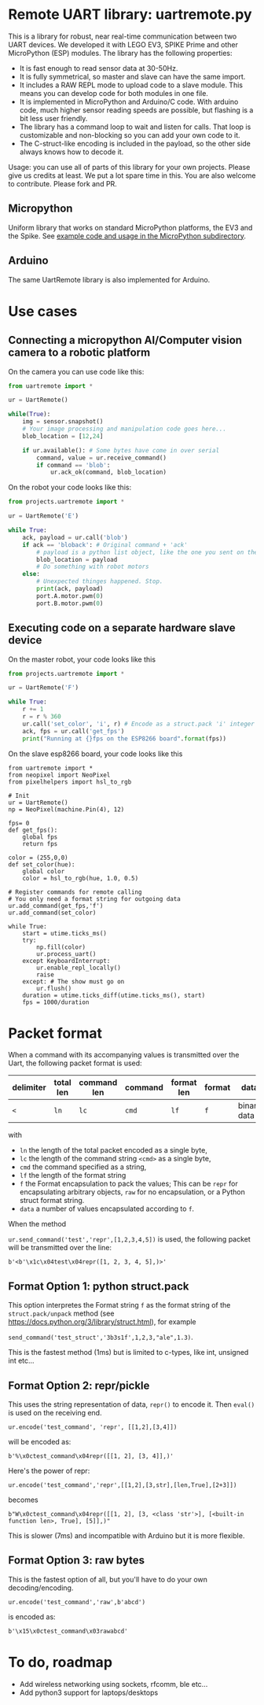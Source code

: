 # Remote UART library: uartremote.py

This is a library for robust, near real-time communication between two UART devices. We developed it with LEGO EV3, SPIKE Prime and other MicroPython (ESP) modules. The library has the following properties:
- It is fast enough to read sensor data at 30-50Hz.
- It is fully symmetrical, so master and slave can have the same import.
- It includes a RAW REPL mode to upload code to a slave module. This means you can develop code for both modules in one file.
- It is implemented in MicroPython and Arduino/C code. With arduino code, much higher sensor reading speeds are possible, but flashing is a bit less user friendly.
- The library has a command loop to wait and listen for calls. That loop is customizable and non-blocking so you can add your own code to it.
- The C-struct-like encoding is included in the payload, so the other side always knows how to decode it.

Usage: you can use all of parts of this library for your own projects. Please give us credits at least. We put a lot spare time in this. You are also welcome to contribute. Please fork and PR.

## Micropython

Uniform library that works on standard MicroPython platforms, the EV3 and the Spike. See [example code and usage in the MicroPython subdirectory](MicroPython/README.md).

## Arduino

The same UartRemote library is also implemented for Arduino.

# Use cases
## Connecting a micropython AI/Computer vision camera to a robotic platform
On the camera you can use code like this:
```python
from uartremote import *

ur = UartRemote()

while(True):
    img = sensor.snapshot()
    # Your image processing and manipulation code goes here...
    blob_location = [12,24]

    if ur.available(): # Some bytes have come in over serial
        command, value = ur.receive_command()
        if command == 'blob':
            ur.ack_ok(command, blob_location)
```

On the robot your code looks like this:
```python
from projects.uartremote import *

ur = UartRemote('E')

while True:
    ack, payload = ur.call('blob')
    if ack == 'bloback': # Original command + 'ack'
        # payload is a python list object, like the one you sent on the other side
        blob_location = payload 
        # Do something with robot motors
    else:
        # Unexpected thinges happened. Stop.
        print(ack, payload)
        port.A.motor.pwm(0)
        port.B.motor.pwm(0)
```

## Executing code on a separate hardware slave device
On the master robot, your code looks like this
```python
from projects.uartremote import *

ur = UartRemote('F')

while True:
    r += 1
    r = r % 360
    ur.call('set_color', 'i', r) # Encode as a struct.pack 'i' integer type.
    ack, fps = ur.call('get_fps')
    print("Running at {}fps on the ESP8266 board".format(fps))
```

On the slave esp8266 board, your code looks like this
```
from uartremote import *
from neopixel import NeoPixel
from pixelhelpers import hsl_to_rgb

# Init
ur = UartRemote()
np = NeoPixel(machine.Pin(4), 12)

fps= 0
def get_fps():
    global fps
    return fps

color = (255,0,0)
def set_color(hue):
    global color
    color = hsl_to_rgb(hue, 1.0, 0.5)

# Register commands for remote calling
# You only need a format string for outgoing data
ur.add_command(get_fps,'f')
ur.add_command(set_color)

while True:
    start = utime.ticks_ms()
    try:
        np.fill(color)
        ur.process_uart()
    except KeyboardInterrupt:
        ur.enable_repl_locally()
        raise
    except: # The show must go on
        ur.flush()
    duration = utime.ticks_diff(utime.ticks_ms(), start)
    fps = 1000/duration
```

# Packet format
When a command with its accompanying values is transmitted over the Uart, the following packet format is used:

|delimiter|total len|command len|command|format len| format| data|delimiter|
|---------|---------|-----------|-------|----------|-------|-----|---------|
| `<`      |  `ln`   | `lc`    | `cmd` | `lf`    | `f` | binary data | `>`|

with
- `ln` the length of the total packet encoded as a single byte,
- `lc` the length of the command string `<cmd>` as a single byte,
- `cmd` the command specified as a string,
- `lf` the length of the format string
- `f` the Format encapsulation to pack the values; This can be `repr` for encapsulating arbitrary objects, `raw` for no encapsulation, or a Python struct format string.
- `data` a number of values encapsulated according to `f`.

When the method

`ur.send_command('test','repr',[1,2,3,4,5])`
is used, the following packet will be transmitted over the line:

```b'<b'\x1c\x04test\x04repr([1, 2, 3, 4, 5],)>'```

## Format Option 1: python struct.pack
This option interpretes the Format string `f` as the format string of the `struct.pack/unpack` method (see https://docs.python.org/3/library/struct.html), for example 

```send_command('test_struct','3b3s1f',1,2,3,"ale",1.3)```.

This is the fastest method (1ms) but is limited to c-types, like int, unsigned int etc...

## Format Option 2: repr/pickle
This uses the string representation of data, `repr()` to encode it. Then `eval()` is used on the receiving end.

`ur.encode('test_command', 'repr', [[1,2],[3,4]])`

will be encoded as:

`b'%\x0ctest_command\x04repr([[1, 2], [3, 4]],)'`

Here's the power of repr:

`ur.encode('test_command','repr',[[1,2],[3,str],[len,True],[2+3]])`

becomes

`b"W\x0ctest_command\x04repr([[1, 2], [3, <class 'str'>], [<built-in function len>, True], [5]],)"`

This is slower (7ms) and incompatible with Arduino but it is more flexible.

## Format Option 3: raw bytes
This is the fastest option of all, but you'll have to do your own decoding/encoding.

`ur.encode('test_command','raw',b'abcd')`

is encoded as:

`b'\x15\x0ctest_command\x03rawabcd'`

# To do, roadmap
- Add wireless networking using sockets, rfcomm, ble etc...
- Add python3 support for laptops/desktops
